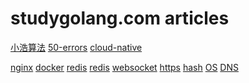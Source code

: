 # studygolang.com articles

[小浩算法](http://www.geekxh.com/)
[50-errors](https://segmentfault.com/a/1190000022731367)
[cloud-native](https://mp.weixin.qq.com/s/I-ukdXWbZ-R8-310F0lIog)

[nginx](https://www.cnblogs.com/wcwnina/p/8728391.html)
[docker](https://mp.weixin.qq.com/s?__biz=MzAxMTkwODIyNA==&mid=2247492377&amp;idx=2&amp;sn=08a15ed1e36ff417f4e93c8ecbe43799&source=41#wechat_redirect)
[redis](https://mp.weixin.qq.com/s?__biz=MzA5ODM5MDU3MA==&mid=2650865481&idx=1&sn=75089f615e4dda49db7f16b37ea373c7&chksm=8b66180cbc11911aba1418e1964830d6efd5e7bd748f77fb30c537ec6e816359f0d5b8ca536c&scene=0&xtrack=1&key=64060dba687e11c7ab9b54bbe764a4823f6f472e8c2e3b5842d4dae39e3a538f7481b2a587608dde308985e81a9e1cee54815bdfb8039b4fa471807642d538247251f2f8e2a882e478f4225642a85061&ascene=14&uin=MjYyMTk4OTk4NA%3D%3D&devicetype=Windows+10+x64&version=62090523&lang=zh_CN&exportkey=AZ4aTOL%2BzAhs1r8CvYSYxpk%3D&pass_ticket=4l6n%2BvfQiiIYYwnuVAYGIoAdMwW0aVXuMPK%2B5xgxIUgujzLGQ43drnlTx2LMH1r8)
[redis](https://mp.weixin.qq.com/s?__biz=MzA5ODM5MDU3MA==&mid=2650865464&idx=2&sn=aba80fb7439867c324691115a1536698&chksm=8b66187dbc11916b25adafd53106b182197b53a1038b79f8ef401300d30f680b0275a15f7cc7&scene=0&xtrack=1&key=d43cb7737f40d4df702f4cf927b559cf61a5193338aac3a7a1f76311b59e67e0dcdfaebe4814d1ab885b41be9d7f2a3f8de121b9bd8c7b6f752ea8002ff41328fc4c0941c3d8ad02a2a043931c4b8256&ascene=14&uin=MjYyMTk4OTk4NA%3D%3D&devicetype=Windows+10+x64&version=62090523&lang=zh_CN&exportkey=AVqtU3jooUOOGbj%2F0QeCWgw%3D&pass_ticket=4l6n%2BvfQiiIYYwnuVAYGIoAdMwW0aVXuMPK%2B5xgxIUgujzLGQ43drnlTx2LMH1r8)
[websocket](https://mp.weixin.qq.com/s?__biz=MzAxMTA4Njc0OQ==&mid=2651437597&idx=5&sn=bba1d0d1e0b0112e96be509044c481c8&chksm=80bb64efb7ccedf924526252575047ce82bfdbe6c5568919de923082643bb1188877f8507b43&scene=0&xtrack=1&key=62f94f0dca3c43d00cf33c7a72333a14bffec9e36428ed441bfeb3a14c91f51c4164d0f153fbe8e254ab1f4f3ca7a7b4529d16e00b6bf420bd187caaf56489ef54540358c1f9c01d38578dfac79f3997&ascene=14&uin=MjYyMTk4OTk4NA%3D%3D&devicetype=Windows+10+x64&version=62090523&lang=zh_CN&exportkey=AUFMqmAIYBhwVgkNdMJ82E0%3D&pass_ticket=4l6n%2BvfQiiIYYwnuVAYGIoAdMwW0aVXuMPK%2B5xgxIUgujzLGQ43drnlTx2LMH1r8)
[https](https://mp.weixin.qq.com/s?__biz=MzA4NzQzMzU4Mg==&mid=2652925476&idx=1&sn=566a9f2adf0af899384a5fa11050602e&chksm=8bed4625bc9acf33b015153dd46f0552f31dc4749b9824599e0f4859a24bc0a478ae25789f39&scene=0&xtrack=1&key=acc98ef26a523bcaa26197bba8c0ba09c7d44f6069de84f800b6dce73b6d66c70c0e4ea6f3923362c068214d46529d026aa7831220b7416fa98d133adeccc77f766426b8ec71e38932cf8af949ee890e&ascene=14&uin=MjYyMTk4OTk4NA%3D%3D&devicetype=Windows+10+x64&version=62090523&lang=zh_CN&exportkey=AR4gopdTq6dFpVy1p%2Fhnz1M%3D&pass_ticket=4l6n%2BvfQiiIYYwnuVAYGIoAdMwW0aVXuMPK%2B5xgxIUgujzLGQ43drnlTx2LMH1r8)
[hash](https://mp.weixin.qq.com/s?__biz=MzU2MTE1NDk2Mg==&mid=2247498109&idx=1&sn=ad3770bf1d273113e5f788e25e0f0b92&chksm=fc7fa780cb082e96364d5e258dbe60fb91788a21c2d66c72dda696e1f8bc1f381a2c8a1fdbd2&scene=0&xtrack=1&key=62f94f0dca3c43d0e3f9ea6222d3715b25efa556bcfd2666a328ed8c948f51389ff8bbeb16bee4ec5c286fc1a69a425b6ce570da9b82680e0f38a34e76b06754a5db21f13cc946e19affa377e255b127&ascene=14&uin=MjYyMTk4OTk4NA%3D%3D&devicetype=Windows+10+x64&version=62090523&lang=zh_CN&exportkey=AS1zOpNwADXUthGQ7je1zYM%3D&pass_ticket=4l6n%2BvfQiiIYYwnuVAYGIoAdMwW0aVXuMPK%2B5xgxIUgujzLGQ43drnlTx2LMH1r8)
[OS](https://mp.weixin.qq.com/s?__biz=MzIwNTk5NjEzNw==&mid=2247488506&idx=3&sn=bde5b609243fc9a0330997cd145d7213&chksm=97293afca05eb3ea2e313e1f4c33450ad3779dcda60c31a2d7b575156864e66144c8eea3508f&scene=0&xtrack=1&key=62f94f0dca3c43d0e1673a1776677f9ca5e52f357f59164e2091fe15e8a99ce56df877dd478496ae71515632a02749f55133c55631d5a710366abbf3b286cba2a2998cbd201e44e712fa48b6e2eff8d4&ascene=14&uin=MjYyMTk4OTk4NA%3D%3D&devicetype=Windows+10+x64&version=62090523&lang=zh_CN&exportkey=AQGFhcVyu7rKLi9cgo3BHC8%3D&pass_ticket=4l6n%2BvfQiiIYYwnuVAYGIoAdMwW0aVXuMPK%2B5xgxIUgujzLGQ43drnlTx2LMH1r8)
[DNS](https://mp.weixin.qq.com/s?__biz=MzU0MzQ5MDA0Mw==&mid=2247487170&idx=3&sn=239e13192efb2ccd8efd51d224e47a4a&chksm=fb0be456cc7c6d404e9901b14cfd2aef5c31087acf58f6f053fe7dd8d93d70524f10f59c9205&scene=0&xtrack=1&key=6cbe8a29ffaf79eb4c1bf3e6d91050a8e75f105b84be433ed3405df8b9c0ea731d7ad7e4dce3dd6957d70f977ac42f16ed92493a27c8ce9dd45eced38ab5bba424ebb5713e16940318049ca76a520fe0&ascene=14&uin=MjYyMTk4OTk4NA%3D%3D&devicetype=Windows+10+x64&version=62090523&lang=zh_CN&exportkey=AbqZ7N86TmDr1FRwMwaiHAU%3D&pass_ticket=4l6n%2BvfQiiIYYwnuVAYGIoAdMwW0aVXuMPK%2B5xgxIUgujzLGQ43drnlTx2LMH1r8)
